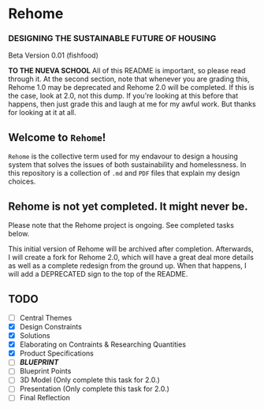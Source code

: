 # Rehome
### DESIGNING THE SUSTAINABLE FUTURE OF HOUSING
Beta Version 0.01 (fishfood)

__TO THE NUEVA SCHOOL__
All of this README is important, so please read through it. At the second section, note that whenever you are grading this, Rehome 1.0 may be deprecated and Rehome 2.0 will be completed. If this is the case, look at 2.0, not this dump. If you're looking at this before that happens, then just grade this and laugh at me for my awful work. But thanks for looking at it at all.
## Welcome to ```Rehome```!
```Rehome``` is the collective term used for my endavour to design a housing system that solves the issues of both sustainability and homelessness. In this repository is a collection of ```.md``` and ```PDF``` files that explain my design choices.

## Rehome is not yet completed. It might never be.
Please note that the Rehome project is ongoing. See completed tasks below.

This initial version of Rehome will be archived after completion. Afterwards, I will create a fork for Rehome 2.0, which will have a great deal more details as well as a complete redesign from the ground up. When that happens, I will add a DEPRECATED sign to the top of the README.
## TODO
- [ ] Central Themes
- [X] Design Constraints
- [X] Solutions
- [X] Elaborating on Contraints & Researching Quantities
- [X] Product Specifications
- [ ] ___BLUEPRINT___
- [ ] Blueprint Points
- [ ] 3D Model (Only complete this task for 2.0.)
- [ ] Presentation (Only complete this task for 2.0.)
- [ ] Final Reflection
